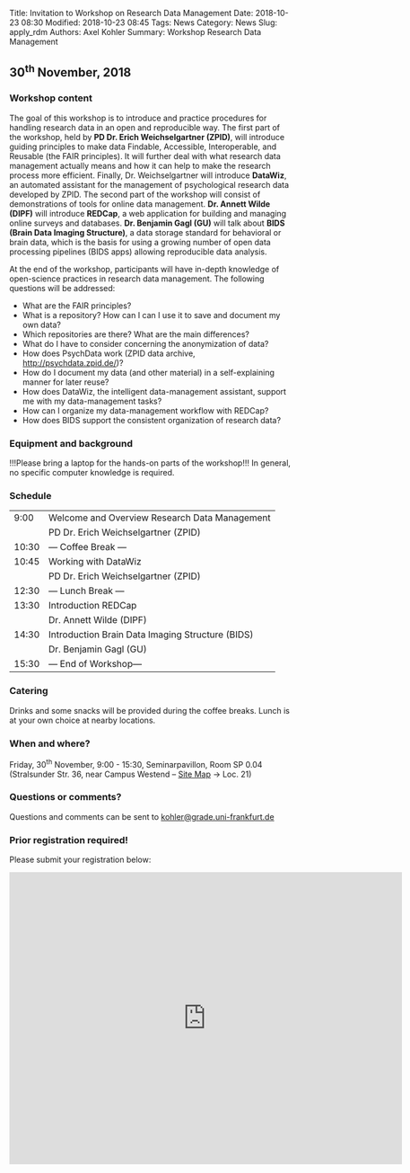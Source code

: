 Title: Invitation to Workshop on Research Data Management
Date: 2018-10-23 08:30
Modified: 2018-10-23 08:45
Tags: News
Category: News
Slug: apply_rdm
Authors: Axel Kohler
Summary: Workshop Research Data Management

## 30<sup>th</sup> November, 2018

### Workshop content

The goal of this workshop is to introduce and practice procedures for handling research data in an open and reproducible way. The first part of the workshop, held by **PD Dr. Erich Weichselgartner (ZPID)**, will introduce guiding principles to make data Findable, Accessible, Interoperable, and Reusable (the FAIR principles). It will further deal with what research data management actually means and how it can help to make the research process more efficient. Finally, Dr. Weichselgartner will introduce **DataWiz**, an automated assistant for the management of psychological research data developed by ZPID.
The second part of the workshop will consist of demonstrations of tools for online data management. **Dr. Annett Wilde (DIPF)** will introduce **REDCap**, a web application for building and managing online surveys and databases. **Dr. Benjamin Gagl (GU)** will talk about **BIDS (Brain Data Imaging Structure)**, a data storage standard for behavioral or brain data, which is the basis for using a growing number of open data processing pipelines (BIDS apps) allowing reproducible data analysis.

At the end of the workshop, participants will have in-depth knowledge of open-science practices in research data management. The following questions will be addressed:
* What are the FAIR principles?
* What is a repository? How can I can I use it to save and document my own data?
* Which repositories are there? What are the main differences?
* What do I have to consider concerning the anonymization of data?
* How does PsychData work (ZPID data archive, http://psychdata.zpid.de/)?
* How do I document my data (and other material) in a self-explaining manner for later reuse?
* How does DataWiz, the intelligent data-management assistant, support me with my data-management tasks?
* How can I organize my data-management workflow with REDCap?
* How does BIDS support the consistent organization of research data?

### Equipment and background

!!!Please bring a laptop for the hands-on parts of the workshop!!!
In general, no specific computer knowledge is required.

### Schedule

<table>
<tr>
<td>9:00</td>		<td>Welcome and Overview Research Data Management</td>
</tr>
<tr>
<td>	</td>	<td>PD Dr. Erich Weichselgartner (ZPID)</td>
</tr>
<tr>
<td>10:30</td> 			<td>— Coffee Break —</td>
</tr>
<tr>
<td>10:45</td>			<td>Working with DataWiz</td>
</tr>
<tr>
<td>	</td>	<td>PD Dr. Erich Weichselgartner (ZPID)</td>
</tr>
<tr>
<td>12:30</td>			<td>— Lunch Break —</td>
</tr>
<tr>
<td>13:30</td>			<td>Introduction REDCap</td>
</tr>
<tr>
<td>	</td>	<td>Dr. Annett Wilde (DIPF)</td>
</tr>
<tr>
<td>14:30</td>			<td>Introduction Brain Data Imaging Structure (BIDS)</td>
</tr>
<tr>
<td>	</td>	<td>Dr. Benjamin Gagl (GU)</td>
</tr>
<tr>
<td>15:30</td>			<td>— End of Workshop—</td>
</tr>
</table>

### Catering

Drinks and some snacks will be provided during the coffee breaks. Lunch is at your own choice at nearby locations.

### When and where?

Friday, 30<sup>th</sup> November, 9:00 - 15:30, Seminarpavillon, Room SP 0.04 (Stralsunder Str. 36, near Campus Westend – [Site Map](http://www.uni-frankfurt.de/38093807/Campus_Westend-pdf.pdf) &rarr; Loc. 21)

### Questions or comments?

Questions and comments can be sent to kohler@grade.uni-frankfurt.de

### Prior registration required!

Please submit your registration below:

<iframe 
src="https://docs.google.com/forms/d/e/1FAIpQLSfdhn2zH2TFGPThJEXEhwRml4CP0_tF5mXvBE-olBvYi-_LhQ/viewform?embedded=true" 
width="700" height="520" frameborder="0" marginheight="0" marginwidth="0">Loading...</iframe>
